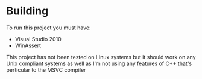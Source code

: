 Building
========

To run this project you must have:

- Visual Studio 2010
- WinAssert

This project has not been tested on Linux systems but it should work on any Unix compliant
systems as well as I'm not using any features of C++ that's perticular to the MSVC compiler
